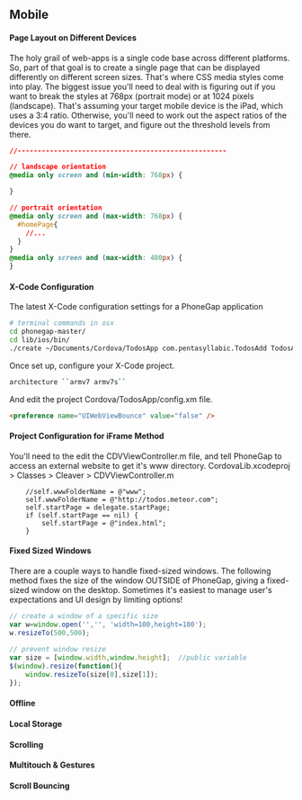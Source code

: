 ## Mobile


#### Page Layout on Different Devices

The holy grail of web-apps is a single code base across different platforms.  So, part of that goal is to create a single page that can be displayed differently on different screen sizes.  That's where CSS media styles come into play.  The biggest issue you'll need to deal with is figuring out if you want to break the styles at 768px (portrait mode) or at 1024 pixels (landscape).  That's assuming your target mobile device is the iPad, which uses a 3:4 ratio.  Otherwise, you'll need to work out the aspect ratios of the devices you do want to target, and figure out the threshold levels from there.  

````css
//----------------------------------------------------

// landscape orientation
@media only screen and (min-width: 768px) {

}

// portrait orientation
@media only screen and (max-width: 768px) {
  #homePage{
    //...
  }
}
@media only screen and (max-width: 480px) {
}

````

#### X-Code Configuration

The latest X-Code configuration settings for a PhoneGap application

````sh
# terminal commands in osx
cd phonegap-master/
cd lib/ios/bin/
./create ~/Documents/Cordova/TodosApp com.pentasyllabic.TodosAdd TodosApp
````

Once set up, configure your X-Code project.  
````sh
architecture ``armv7 armv7s``  
````

And edit the project Cordova/TodosApp/config.xm file.  
````html
<preference name="UIWebViewBounce" value="false" />
````

#### Project Configuration for iFrame Method

You'll need to the edit the CDVViewController.m file, and tell PhoneGap to access an external website to get it's www directory.  CordovaLib.xcodeproj > Classes > Cleaver > CDVViewController.m  
````Obj-C
    //self.wwwFolderName = @"www";
    self.wwwFolderName = @"http://todos.meteor.com";
    self.startPage = delegate.startPage;
    if (self.startPage == nil) {
        self.startPage = @"index.html";
    }
````
#### Fixed Sized Windows

There are a couple ways to handle fixed-sized windows.  The following method fixes the size of the window OUTSIDE of PhoneGap, giving a fixed-sized window on the desktop.  Sometimes it's easiest to manage user's expectations and UI design by limiting options!  
````js
// create a window of a specific size
var w=window.open('','', 'width=100,height=100');
w.resizeTo(500,500);
 
// prevent window resize
var size = [window.width,window.height];  //public variable
$(window).resize(function(){
    window.resizeTo(size[0],size[1]);
});
````

#### Offline 


#### Local Storage


#### Scrolling


#### Multitouch & Gestures


#### Scroll Bouncing
